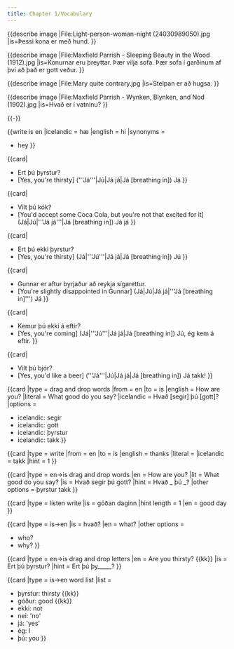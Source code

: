 ```yaml
---
title: Chapter 1/Vocabulary
---
```


{{describe image
|File:Light-person-woman-night (24030989050).jpg
|is=Þessi kona er með hund.
}}

{{describe image
|File:Maxfield Parrish - Sleeping Beauty in the Wood (1912).jpg
|is=Konurnar eru þreyttar. Þær vilja sofa. Þær sofa í garðinum af því að það er gott veður.
}}

{{describe image
|File:Mary quite contrary.jpg
|is=Stelpan er að hugsa.
}}

{{describe image
|File:Maxfield Parrish - Wynken, Blynken, and Nod (1902).jpg
|is=Hvað er í vatninu?
}}

{{-}}

{{write is en
|icelandic = hæ
|english = hi
|synonyms =
* hey
}}

{{card|
* Ert þú þyrstur?
* [Yes, you're thirsty] ('''Já'''|Jú|Já já|Já [breathing in]) Já
}}

{{card|
* Vilt þú kók?
* [You'd accept some Coca Cola, but you're not that excited for it] (Já|Jú|'''Já já'''|Já [breathing in]) Já já
}}

{{card|
* Ert þú ekki þyrstur?
* [Yes, you're thirsty] (Já|'''Jú'''|Já já|Já [breathing in]) Jú
}}

{{card|
* Gunnar er aftur byrjaður að reykja sígarettur.
* [You're slightly disappointed in Gunnar] (Já|Jú|Já já|'''Já [breathing in]''') Já
}}

{{card|
* Kemur þú ekki á eftir?
* [Yes, you're coming] (Já|'''Jú'''|Já já|Já [breathing in]) Jú, ég kem á eftir.
}}

{{card|
* Vilt þú bjór?
* [Yes, you'd like a beer] ('''Já'''|Jú|Já já|Já [breathing in]) Já takk!
}}

{{card
|type = drag and drop words
|from = en
|to = is
|english = How are you?
|literal = What good do you say?
|icelandic = Hvað [segir] þú [gott]?
|options =
* icelandic: segir
* icelandic: gott
* icelandic: þyrstur
* icelandic: takk
}}

{{card
|type = write
|from = en
|to = is
|english = thanks
|literal =
|icelandic = takk
|hint = 1
}}

{{card
|type = en->is drag and drop words
|en = How are you?
|lit = What good do you say?
|is = Hvað segir þú gott?
|hint = Hvað _ þú _?
|other options = þyrstur takk
}}

{{card
|type = listen write
|is = góðan daginn
|hint length = 1
|en = good day
}}

{{card
|type = is->en
|is = hvað?
|en = what?
|other options =
* who?
* why?
}}

{{card
|type = en->is drag and drop letters
|en = Are you thirsty? {{kk}}
|is = Ert þú þyrstur?
|hint = Ert þú þy_____?
}}

{{card
|type = is->en word list
|list =
* þyrstur: thirsty {{kk}}
* góður: good {{kk}}
* ekki: not
* nei: 'no'
* já: 'yes'
* ég: I
* þú: you
}}